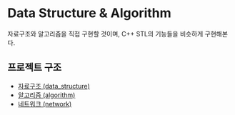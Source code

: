 # Data Structure & Algorithm
자료구조와 알고리즘을 직접 구현할 것이며, C++ STL의 기능들을 비슷하게 구현해본다.


## 프로젝트 구조
+ [자료구조 (data_structure)](./data_structure)
+ [알고리즘 (algorithm)](./algorithm)
+ [네트워크 (network)](./network)